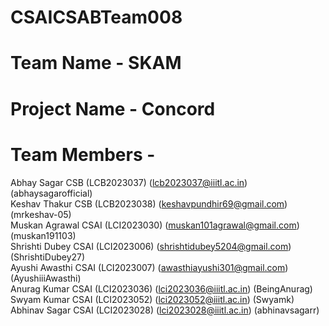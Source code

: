 # CSAICSABTeam008

# Team Name - SKAM
# Project Name - Concord
# Team Members - <br />
Abhay Sagar CSB (LCB2023037) (lcb2023037@iiitl.ac.in) (abhaysagarofficial) <br />
Keshav Thakur CSB (LCB2023038) (keshavpundhir69@gmail.com) (mrkeshav-05) <br />
Muskan Agrawal CSAI (LCI2023030) (muskan101agrawal@gmail.com) (muskan191103) <br />
Shrishti Dubey CSAI (LCI2023006) (shrishtidubey5204@gmail.com) (ShrishtiDubey27) <br />
Ayushi Awasthi CSAI (LCI2023007) (awasthiayushi301@gmail.com) (AyushiiiAwasthi) <br />
Anurag Kumar CSAI (LCI2023036) (lci2023036@iiitl.ac.in) (BeingAnurag) <br />
Swyam Kumar CSAI (LCI2023052) (lci2023052@iiitl.ac.in) (Swyamk) <br />
Abhinav Sagar CSAI (LCI2023028) (lci2023028@iiitl.ac.in) (abhinavsagarr) <br />

